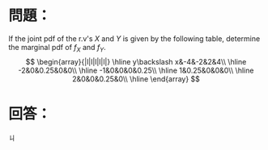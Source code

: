 # 問題：
If the joint pdf of the r.v's $X$ and $Y$ is given by the following table, determine the marginal pdf of $f_X$ and $f_Y$.
$$
\begin{array}{|l|l|l|l|l|}
\hline
y\backslash x&-4&-2&2&4\\
\hline
-2&0&0.25&0&0\\
\hline
-1&0&0&0&0.25\\
\hline
1&0.25&0&0&0\\
\hline
2&0&0&0.25&0\\
\hline
\end{array}
$$
# 回答：
ㄐ